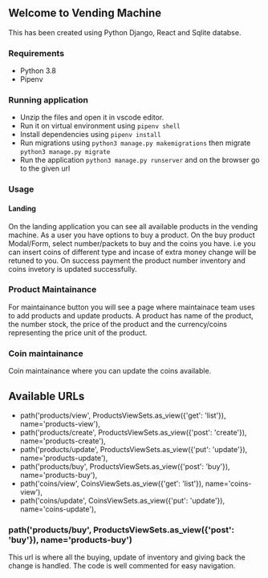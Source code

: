 ## Welcome to Vending Machine

This has been created using Python Django, React and Sqlite databse.

### Requirements

- Python 3.8
- Pipenv

### Running application

- Unzip the files and open it in vscode editor.
- Run it on virtual environment using `pipenv shell`
- Install dependencies using `pipenv install`
- Run migrations using `python3 manage.py makemigrations` then migrate `python3 manage.py migrate`
- Run the application `python3 manage.py runserver` and on the browser go to the given url

### Usage

#### Landing

On the landing application you can see all available products in the vending machine. As a user you have options to buy a product. On the buy product Modal/Form, select number/packets to buy and the coins you have. i.e you can insert coins of different type and incase of extra money change will be retuned to you. On success payment the product number inventory and coins invetory is updated successfully.

### Product Maintainance

For maintainance button you will see a page where maintainace team uses to add products and update products. A product has name of the product, the number stock, the price of the product and the currency/coins representing the price unit of the product.

### Coin maintainance

Coin maintainance where you can update the coins available.

## Available URLs

- path('products/view', ProductsViewSets.as_view({'get': 'list'}), name='products-view'),
- path('products/create', ProductsViewSets.as_view({'post': 'create'}), name='products-create'),
- path('products/update', ProductsViewSets.as_view({'put': 'update'}), name='products-update'),
- path('products/buy', ProductsViewSets.as_view({'post': 'buy'}), name='products-buy'),
- path('coins/view', CoinsViewSets.as_view({'get': 'list'}), name='coins-view'),
- path('coins/update', CoinsViewSets.as_view({'put': 'update'}), name='coins-update'),

### path('products/buy', ProductsViewSets.as_view({'post': 'buy'}), name='products-buy')

This url is where all the buying, update of inventory and giving back the change is handled. The code is well commented for easy navigation.
